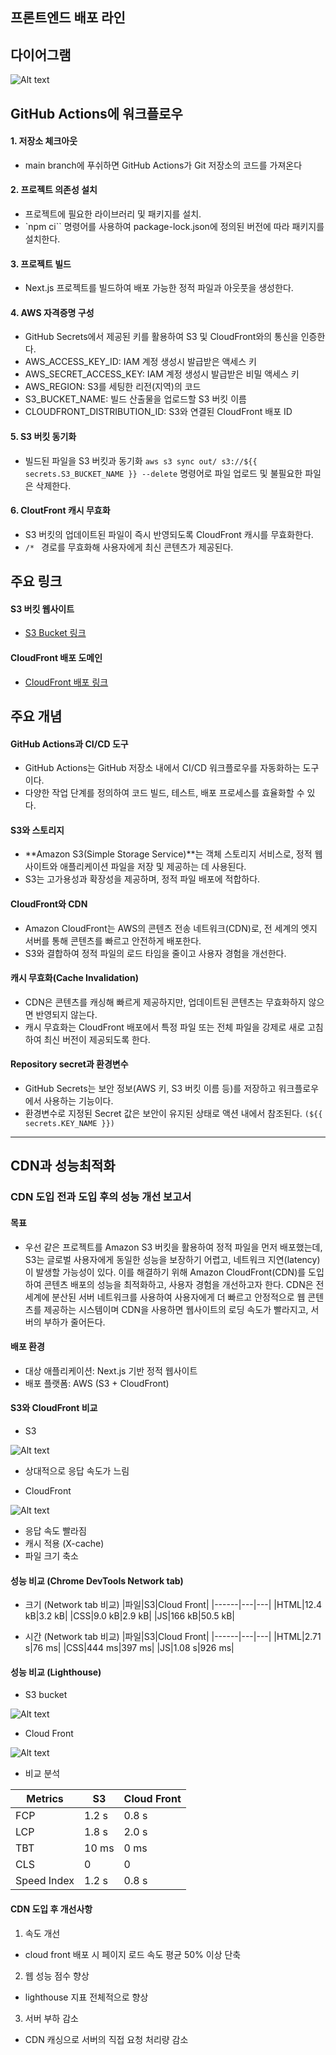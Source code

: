 ## 프론트엔드 배포 라인

## 다이어그램 

![Alt text](image-1.png)

## GitHub Actions에 워크플로우

#### 1. 저장소 체크아웃 
- main branch에 푸쉬하면 GitHub Actions가 Git 저장소의 코드를 가져온다

#### 2. 프로젝트 의존성 설치
- 프로젝트에 필요한 라이브러리 및 패키지를 설치.
- `npm ci`` 명령어를 사용하여 package-lock.json에 정의된 버전에 따라 패키지를 설치한다.

#### 3. 프로젝트 빌드
- Next.js 프로젝트를 빌드하여 배포 가능한 정적 파일과 아웃풋을 생성한다.

#### 4. AWS 자격증명 구성
- GitHub Secrets에서 제공된 키를 활용하여 S3 및 CloudFront와의 통신을 인증한다. 
- AWS_ACCESS_KEY_ID: IAM 계정 생성시 발급받은 액세스 키
- AWS_SECRET_ACCESS_KEY: IAM 계정 생성시 발급받은 비밀 액세스 키
- AWS_REGION: S3를 세팅한 리전(지역)의 코드
- S3_BUCKET_NAME: 빌드 산출물을 업로드할 S3 버킷 이름
- CLOUDFRONT_DISTRIBUTION_ID: S3와 연결된 CloudFront 배포 ID

#### 5. S3 버킷 동기화 
- 빌드된 파일을 S3 버킷과 동기화 `aws s3 sync out/ s3://${{ secrets.S3_BUCKET_NAME }} --delete` 명령어로 파일 업로드 및 불필요한 파일은 삭제한다.

#### 6. CloutFront 캐시 무효화
- S3 버킷의 업데이트된 파일이 즉시 반영되도록 CloudFront 캐시를 무효화한다.
- `/* ` 경로를 무효화해 사용자에게 최신 콘텐츠가 제공된다.

## 주요 링크

#### S3 버킷 웹사이트 
- [S3 Bucket 링크](http://hanghae-eslim.s3-website-us-east-1.amazonaws.com/)

#### CloudFront 배포 도메인 
- [CloudFront 배포 링크](https://djnv99oezjwax.cloudfront.net/)

## 주요 개념

#### GitHub Actions과 CI/CD 도구
- GitHub Actions는 GitHub 저장소 내에서 CI/CD 워크플로우를 자동화하는 도구이다.
- 다양한 작업 단계를 정의하여 코드 빌드, 테스트, 배포 프로세스를 효율화할 수 있다.

#### S3와 스토리지
- **Amazon S3(Simple Storage Service)**는 객체 스토리지 서비스로, 정적 웹사이트와 애플리케이션 파일을 저장 및 제공하는 데 사용된다.
- S3는 고가용성과 확장성을 제공하며, 정적 파일 배포에 적합하다.

#### CloudFront와 CDN
- Amazon CloudFront는 AWS의 콘텐츠 전송 네트워크(CDN)로, 전 세계의 엣지 서버를 통해 콘텐츠를 빠르고 안전하게 배포한다.
- S3와 결합하여 정적 파일의 로드 타임을 줄이고 사용자 경험을 개선한다.

#### 캐시 무효화(Cache Invalidation)
- CDN은 콘텐츠를 캐싱해 빠르게 제공하지만, 업데이트된 콘텐츠는 무효화하지 않으면 반영되지 않는다.
- 캐시 무효화는 CloudFront 배포에서 특정 파일 또는 전체 파일을 강제로 새로 고침하여 최신 버전이 제공되도록 한다.

#### Repository secret과 환경변수
- GitHub Secrets는 보안 정보(AWS 키, S3 버킷 이름 등)를 저장하고 워크플로우에서 사용하는 기능이다.
- 환경변수로 지정된 Secret 값은 보안이 유지된 상태로 액션 내에서 참조된다. `(${{ secrets.KEY_NAME }})`

--------------

## CDN과 성능최적화

### CDN 도입 전과 도입 후의 성능 개선 보고서

#### 목표
- 우선 같은 프로젝트를 Amazon S3 버킷을 활용하여 정적 파일을 먼저 배포했는데, S3는 글로벌 사용자에게 동일한 성능을 보장하기 어렵고, 네트워크 지연(latency)이 발생할 가능성이 있다. 이를 해결하기 위해 Amazon CloudFront(CDN)를 도입하여 콘텐츠 배포의 성능을 최적화하고, 사용자 경험을 개선하고자 한다. CDN은 전 세계에 분산된 서버 네트워크를 사용하여 사용자에게 더 빠르고 안정적으로 웹 콘텐츠를 제공하는 시스템이며 CDN을 사용하면 웹사이트의 로딩 속도가 빨라지고, 서버의 부하가 줄어든다. 

#### 배포 환경
- 대상 애플리케이션: Next.js 기반 정적 웹사이트
- 배포 플랫폼: AWS (S3 + CloudFront)

#### S3와 CloudFront 비교 

- S3 

![Alt text](image-3.png)
   - 상대적으로 응답 속도가 느림

- CloudFront 

![Alt text](image-5.png)
   - 응답 속도 빨라짐
   - 캐시 적용 (X-cache)
   - 파일 크기 축소

#### 성능 비교 (Chrome DevTools Network tab)

- 크기 (Network tab 비교)
|파일|S3|Cloud Front|
|------|---|---|
|HTML|12.4 kB|3.2 kB|
|CSS|9.0 kB|2.9 kB|
|JS|166 kB|50.5 kB|

- 시간 (Network tab 비교) 
|파일|S3|Cloud Front|
|------|---|---|
|HTML|2.71 s|76 ms|
|CSS|444 ms|397 ms|
|JS|1.08 s|926 ms|

#### 성능 비교 (Lighthouse)

- S3 bucket

![Alt text](image-6.png)

- Cloud Front

![Alt text](image-7.png)

- 비교 분석 

|Metrics|S3|Cloud Front|
|------|---|---|
|FCP|1.2 s|0.8 s|
|LCP|1.8 s|2.0 s|
|TBT|10 ms|0 ms|
|CLS|0|0|
|Speed Index|1.2 s|0.8 s|

#### CDN 도입 후 개선사항

1. 속도 개선
- cloud front 배포 시 페이지 로드 속도 평균 50% 이상 단축 

2. 웹 성능 점수 향상
- lighthouse 지표 전체적으로 향상

3. 서버 부하 감소
- CDN 캐싱으로 서버의 직접 요청 처리량 감소